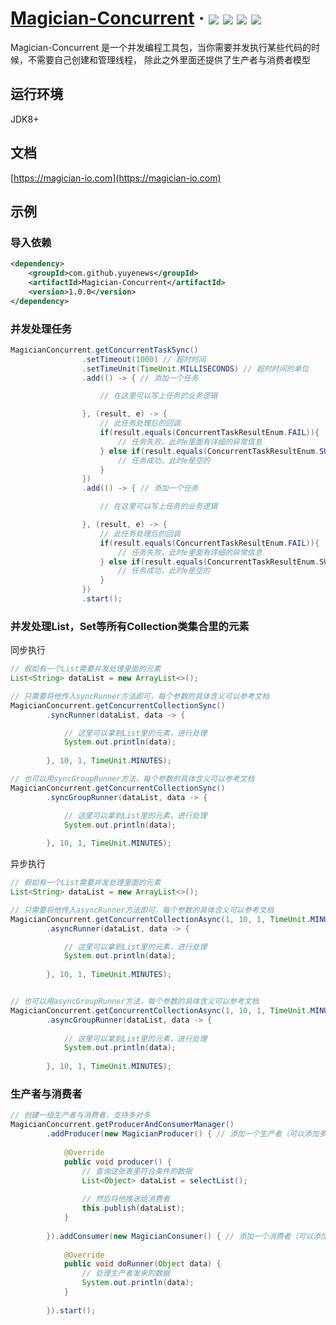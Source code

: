 <h1> 
    <a href="https://magician-io.com">Magician-Concurrent</a> ·
    <img src="https://img.shields.io/badge/licenes-MIT-brightgreen.svg"/>
    <img src="https://img.shields.io/badge/jdk-8+-brightgreen.svg"/>
    <img src="https://img.shields.io/badge/maven-3.5.4+-brightgreen.svg"/>
    <img src="https://img.shields.io/badge/release-master-brightgreen.svg"/>
</h1>

Magician-Concurrent 是一个并发编程工具包，当你需要并发执行某些代码的时候，不需要自己创建和管理线程，
除此之外里面还提供了生产者与消费者模型

## 运行环境

JDK8+

## 文档

[https://magician-io.com](https://magician-io.com)

## 示例

### 导入依赖
```xml
<dependency>
    <groupId>com.github.yuyenews</groupId>
    <artifactId>Magician-Concurrent</artifactId>
    <version>1.0.0</version>
</dependency>
```

### 并发处理任务

```java
MagicianConcurrent.getConcurrentTaskSync()
                .setTimeout(1000) // 超时时间
                .setTimeUnit(TimeUnit.MILLISECONDS) // 超时时间的单位
                .add(() -> { // 添加一个任务

                    // 在这里可以写上任务的业务逻辑

                }, (result, e) -> {
                    // 此任务处理后的回调
                    if(result.equals(ConcurrentTaskResultEnum.FAIL)){
                        // 任务失败，此时e里面有详细的异常信息
                    } else if(result.equals(ConcurrentTaskResultEnum.SUCCESS)) {
                        // 任务成功，此时e是空的
                    }
                })
                .add(() -> { // 添加一个任务

                    // 在这里可以写上任务的业务逻辑

                }, (result, e) -> {
                    // 此任务处理后的回调
                    if(result.equals(ConcurrentTaskResultEnum.FAIL)){
                        // 任务失败，此时e里面有详细的异常信息
                    } else if(result.equals(ConcurrentTaskResultEnum.SUCCESS)) {
                        // 任务成功，此时e是空的
                    }
                })
                .start();
```

### 并发处理List，Set等所有Collection类集合里的元素

同步执行

```java
// 假如有一个List需要并发处理里面的元素
List<String> dataList = new ArrayList<>();

// 只需要将他传入syncRunner方法即可，每个参数的具体含义可以参考文档
MagicianConcurrent.getConcurrentCollectionSync()
        .syncRunner(dataList, data -> {

            // 这里可以拿到List里的元素，进行处理
            System.out.println(data);
        
        }, 10, 1, TimeUnit.MINUTES);

// 也可以用syncGroupRunner方法，每个参数的具体含义可以参考文档
MagicianConcurrent.getConcurrentCollectionSync()
        .syncGroupRunner(dataList, data -> {

            // 这里可以拿到List里的元素，进行处理
            System.out.println(data);
        
        }, 10, 1, TimeUnit.MINUTES);
```

异步执行

```java
// 假如有一个List需要并发处理里面的元素
List<String> dataList = new ArrayList<>();

// 只需要将他传入asyncRunner方法即可，每个参数的具体含义可以参考文档
MagicianConcurrent.getConcurrentCollectionAsync(1, 10, 1, TimeUnit.MINUTES)
        .asyncRunner(dataList, data -> {

            // 这里可以拿到List里的元素，进行处理
            System.out.println(data);
    
        }, 10, 1, TimeUnit.MINUTES);


// 也可以用asyncGroupRunner方法，每个参数的具体含义可以参考文档
MagicianConcurrent.getConcurrentCollectionAsync(1, 10, 1, TimeUnit.MINUTES)
        .asyncGroupRunner(dataList, data -> {
        
            // 这里可以拿到List里的元素，进行处理
            System.out.println(data);
        
        }, 10, 1, TimeUnit.MINUTES);
```

### 生产者与消费者

```java
// 创建一组生产者与消费者，支持多对多
MagicianConcurrent.getProducerAndConsumerManager()
        .addProducer(new MagicianProducer() { // 添加一个生产者（可以添加多个）
            
            @Override
            public void producer() {
                // 查询这张表里符合条件的数据
                List<Object> dataList = selectList();
        
                // 然后将他推送给消费者
                this.publish(dataList);
            }
            
        }).addConsumer(new MagicianConsumer() { // 添加一个消费者（可以添加多个）
            
            @Override
            public void doRunner(Object data) {
                // 处理生产者发来的数据
                System.out.println(data);
            }
            
        }).start();
```